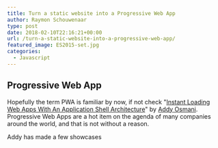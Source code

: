 ```yaml
---
title: Turn a static website into a Progressive Web App
author: Raymon Schouwenaar
type: post
date: 2018-02-10T22:16:21+00:00
url: /turn-a-static-website-into-a-progressive-web-app/
featured_image: ES2015-set.jpg
categories:
  - Javascript
---
```


## Progressive Web App

Hopefully the term PWA is familiar by now, if not check "[Instant Loading Web Apps With An Application Shell Architecture](https://medium.com/google-developers/instant-loading-web-apps-with-an-application-shell-architecture-7c0c2f10c73)" by [Addy Osmani](https://addyosmani.com). Progressive Web Apps are a hot item on the agenda of many companies around the world, and that is not without a reason.

Addy has made a few showcases

